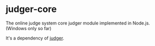 # judger-core

The online judge system core judger module implemented in Node.js. (Windows only so far)

It's a dependency of [judger](https://github.com/NBUT-Developers/node-judger).